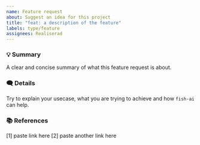 ```yaml
---
name: Feature request
about: Suggest an idea for this project
title: "feat: a description of the feature"
labels: type/feature
assignees: Realiserad
---
```


### 💡 Summary

A clear and concise summary of what this feature request is about.

### 🗨 Details

Try to explain your usecase, what you are trying to achieve and how
`fish-ai` can help.

### 📚 References

[1] paste link here
[2] paste another link here
